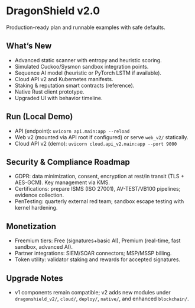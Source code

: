 # DragonShield v2.0

Production-ready plan and runnable examples with safe defaults.

## What’s New
- Advanced static scanner with entropy and heuristic scoring.
- Simulated Cuckoo/Sysmon sandbox integration points.
- Sequence AI model (heuristic or PyTorch LSTM if available).
- Cloud API v2 and Kubernetes manifests.
- Staking & reputation smart contracts (reference).
- Native Rust client prototype.
- Upgraded UI with behavior timeline.

## Run (Local Demo)
- API (endpoint): `uvicorn api.main:app --reload`
- Web v2 (mounted via API root if configured) or serve `web_v2/` statically.
- Cloud API v2 (demo): `uvicorn cloud.api_v2.main:app --port 9000`

## Security & Compliance Roadmap
- GDPR: data minimization, consent, encryption at rest/in transit (TLS + AES-GCM). Key management via KMS.
- Certifications: prepare ISMS (ISO 27001), AV-TEST/VB100 pipelines; evidence collection.
- PenTesting: quarterly external red team; sandbox escape testing with kernel hardening.

## Monetization
- Freemium tiers: Free (signatures+basic AI), Premium (real-time, fast sandbox, advanced AI).
- Partner integrations: SIEM/SOAR connectors; MSP/MSSP billing.
- Token utility: validator staking and rewards for accepted signatures.

## Upgrade Notes
- v1 components remain compatible; v2 adds new modules under `dragonshield_v2/`, `cloud/`, `deploy/`, `native/`, and enhanced `blockchain/`.
